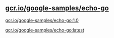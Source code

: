 
[gcr.io/google-samples/echo-go](https://hub.docker.com/r/anjia0532/google-samples.echo-go/tags/)
-----


[gcr.io/google-samples/echo-go:1.0](https://hub.docker.com/r/anjia0532/google-samples.echo-go/tags/)


[gcr.io/google-samples/echo-go:latest](https://hub.docker.com/r/anjia0532/google-samples.echo-go/tags/)


